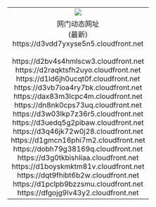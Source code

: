 ﻿<table>
  <tr></tr>
  <tr><td colspan=2 align=center><img src="https://d3vdd7yxyse5n5.cloudfront.net/Up/oGate.jpg" /></td></tr>
  <tr><td colspan=2 align=center>网门动态网址<br/>(最新)
<br>https://d3vdd7yxyse5n5.cloudfront.net
<br/>
<br>https://d2bv4s4hmlscw3.cloudfront.net
<br>https://d2raqktsfh2uyo.cloudfront.net
<br>https://d1ld6jh0ucqt0f.cloudfront.net
<br>https://d3vb7ioa4ry7bk.cloudfront.net
<br>https://dax83m3lcpc4m.cloudfront.net
<br>https://dn8nk0cps73uq.cloudfront.net
<br>https://d3w03lkp7z36r5.cloudfront.net
<br>https://d3uedq5g2pibaw.cloudfront.net
<br>https://d3q46jk72w0j28.cloudfront.net
<br>https://d1gmcn16phi7m2.cloudfront.net
<br>https://dobh79g38169q.cloudfront.net
<br>https://d3g0tkbishliaa.cloudfront.net
<br>https://d1boyskmktm81v.cloudfront.net
<br>https://dqt9fhibt6b2w.cloudfront.net
<br>https://d1pclpb9bzzsmu.cloudfront.net
<br>https://dfgojg9lv43y2.cloudfront.net
    </td>
  </tr>
</table>
